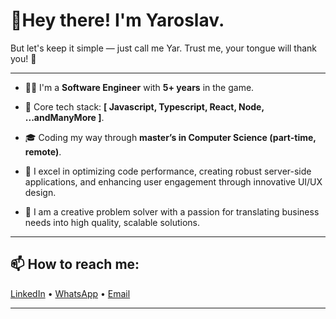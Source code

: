 # 🖖Hey there! I'm Yaroslav.
But let's keep it simple — just call me Yar. Trust me, your tongue will thank you! 🫠

---

- 🧑‍💻 I'm a **Software Engineer** with **5+ years** in the game.

- 🔨 Core tech stack: **[ Javascript, Typescript, React, Node, ...andManyMore ]**.

- 🎓 Coding my way through **master’s in Computer Science (part-time, remote)**.

- 💪 I excel in optimizing code performance, creating robust server-side applications, and enhancing user engagement through innovative UI/UX design.

- 👾 I am a creative problem solver with a passion for translating business needs into high quality, scalable solutions.

---

## 📫 How to reach me:

  <a href="https://www.linkedin.com/in/yaroslav-pelykh/" target="_blank" rel="noreferrer noopener">LinkedIn</a>
  <span> • </span>
  <a href="https://wa.me/19546687298" target="_blank" rel="noreferrer noopener">WhatsApp</a>
  <span> • </span>
  <a href="mailto:y.pelykh@gmail.com">Email</a>

---


